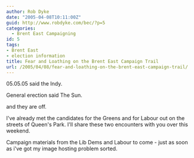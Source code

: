 ```yaml
---
author: Rob Dyke
date: "2005-04-08T10:11:00Z"
guid: http://www.robdyke.com/bec/?p=5
categories:
  - Brent East Campaigning
id: 5
tags:
- Brent East
- election information
title: Fear and Loathing on the Brent East Campaign Trail
url: /2005/04/08/fear-and-loathing-on-the-brent-east-campaign-trail/
---
```

05.05.05 said the Indy.
  
General erection said The Sun.

and they are off.

I've already met the candidates for the Greens and for Labour out on the streets of Queen's Park. I'll share these two encounters with you over this weekend.

Campaign materials from the Lib Dems and Labour to come - just as soon as i've got my image hosting problem sorted.